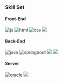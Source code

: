 ### Skill Set

#### Front-End
![js](https://img.shields.io/badge/JavaScript-F7DF1E?style=for-the-badge&logo=JavaScript&logoColor=white)
![html](https://img.shields.io/badge/HTML5-E34F26?style=for-the-badge&logo=html5&logoColor=white)
![css](https://img.shields.io/badge/CSS-239120?&style=for-the-badge&logo=css3&logoColor=white)
<img src="https://img.shields.io/badge/figma-F24E1E?style=for-the-badge&logo=figma&logoColor=white">


#### Back-End
![java](https://img.shields.io/badge/Java-ED8B00?style=for-the-badge&logo=openjdk&logoColor=white)
![springboot](https://img.shields.io/badge/Spring-6DB33F?style=for-the-badge&logo=spring&logoColor=white)
<img src="https://img.shields.io/badge/thymeleaf-005F0F?style=for-the-badge&logo=thymeleaf&logoColor=white">
<img src="https://img.shields.io/badge/gradle-02303A?style=for-the-badge&logo=gradle&logoColor=white">



#### Server
![oracle](https://img.shields.io/badge/Oracle-F80000?style=for-the-badge&logo=oracle&logoColor=black)
<img src="https://img.shields.io/badge/Apache Tomcat-F8DC75?style=flat-square&logo=apachetomcat&logoColor=black"/>

